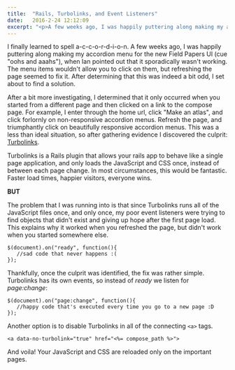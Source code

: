 ```yaml
---
title:  "Rails, Turbolinks, and Event Listeners"
date:   2016-2-24 12:12:09
excerpt: "<p>A few weeks ago, I was happily puttering along making my accordion menu for the new Field Papers UI (cue "oohs and aaahs"), when Ian pointed out that it sporadically wasn't working. After a bit more investigating, I discovered the culprit: Turbolinks.</p>"
---
```


I finally learned to spell a-c-c-o-r-d-i-o-n. A few weeks ago, I was happily puttering along making my accordion menu for the new Field Papers UI (cue "oohs and aaahs"), when Ian pointed out that it sporadically wasn't working. The menu items wouldn't allow you to click on them, but refreshing the page seemed to fix it. After determining that this was indeed a bit odd, I set about to find a solution.

After a bit more investigating, I determined that it only occurred when you started from a different page and then clicked on a link to the compose page. For example, I enter through the home url, click "Make an atlas", and click forlornly on non-responsive accordion menus. Refresh the page, and triumphantly click on beautifully responsive accordion menus. This was a less than ideal situation, so after gathering evidence I discovered the culprit: [Turbolinks](https://github.com/turbolinks/turbolinks).

Turbolinks is a Rails plugin that allows your rails app to behave like a single page application, and only loads the JavaScript and CSS once, instead of between each page change. In most circumstances, this would be fantastic. Faster load times, happier visitors, everyone wins.

__BUT__

The problem that I was running into is that since Turbolinks runs all of the JavaScript files once, and only once, my poor event listeners were trying to find objects that didn't exist and giving up hope after the first page load. This explains why it worked when you refreshed the page, but didn't work when you started somewhere else.

```
$(document).on("ready", function(){
   //sad code that never happens :(
});
```

Thankfully, once the culprit was identified, the fix was rather simple. Turbolinks has its own events, so instead of _ready_ we listen for _page:change_:

```
$(document).on("page:change", function(){
   //happy code that's executed every time you go to a new page :D
});
```

Another option is to disable Turbolinks in all of the connecting ``<a>`` tags.

```
<a data-no-turbolink="true" href="<%= compose_path %>">
```

And voila! Your JavaScript and CSS are reloaded only on the important pages.